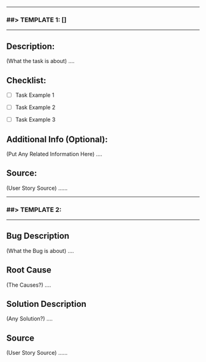 
-----
### ##> TEMPLATE 1: []
-----

## Description:
(What the task is about) ....


## Checklist:
- [ ] Task Example 1
- [ ] Task Example 2
- [ ] Task Example 3


## Additional Info (Optional):
(Put Any Related Information Here) ....

## Source:
(User Story Source) ......


-----
### ##> TEMPLATE 2:
-----
## Bug Description
(What the Bug is about) ....

## Root Cause
(The Causes?) ....

## Solution Description
(Any Solution?) ....

## Source
(User Story Source) ......
